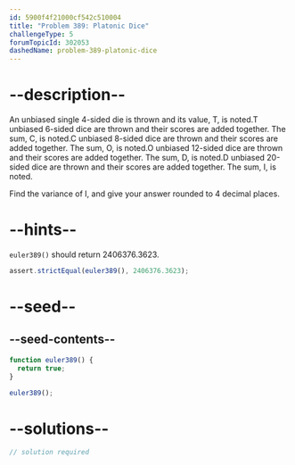 ```yaml
---
id: 5900f4f21000cf542c510004
title: "Problem 389: Platonic Dice"
challengeType: 5
forumTopicId: 302053
dashedName: problem-389-platonic-dice
---
```


# --description--

An unbiased single 4-sided die is thrown and its value, T, is noted.T unbiased 6-sided dice are thrown and their scores are added together. The sum, C, is noted.C unbiased 8-sided dice are thrown and their scores are added together. The sum, O, is noted.O unbiased 12-sided dice are thrown and their scores are added together. The sum, D, is noted.D unbiased 20-sided dice are thrown and their scores are added together. The sum, I, is noted.

Find the variance of I, and give your answer rounded to 4 decimal places.

# --hints--

`euler389()` should return 2406376.3623.

```js
assert.strictEqual(euler389(), 2406376.3623);
```

# --seed--

## --seed-contents--

```js
function euler389() {
  return true;
}

euler389();
```

# --solutions--

```js
// solution required
```
